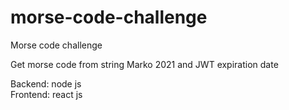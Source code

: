 # morse-code-challenge

Morse code challenge

Get morse code from string Marko 2021 and JWT expiration date

Backend: node js <br/>
Frontend: react js
